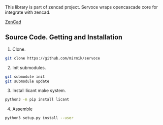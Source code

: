 This library is part of zencad project.
Servoce wraps opencascade core for integrate with zencad.

[ZenCad](https://github.com/mirmik/zencad)

Source Code. Getting and Installation
-------------------------------------

1. Clone.
```sh
git clone https://github.com/mirmik/servoce
```

2. Init submodules.
```sh
git submodule init
git submodule update
```

3. Install licant make system.
```sh
python3 -m pip install licant
```

4. Assemble
```sh
python3 setup.py install --user
```
